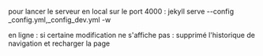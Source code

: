 
pour lancer le serveur en local sur le port 4000 :
  jekyll serve --config _config.yml,_config_dev.yml -w

en ligne : si certaine modification ne s'affiche pas : supprimé l'historique de navigation et recharger la page
